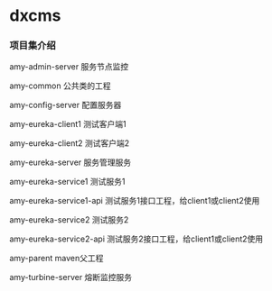 # dxcms

### 项目集介绍


 amy-admin-server 服务节点监控

 amy-common	公共类的工程

 amy-config-server	配置服务器

 amy-eureka-client1	测试客户端1

 amy-eureka-client2	测试客户端2 

 amy-eureka-server	服务管理服务

 amy-eureka-service1	测试服务1

 amy-eureka-service1-api	测试服务1接口工程，给client1或client2使用

 amy-eureka-service2	测试服务2

 amy-eureka-service2-api	测试服务2接口工程，给client1或client2使用

 amy-parent	maven父工程
 
 amy-turbine-server 熔断监控服务